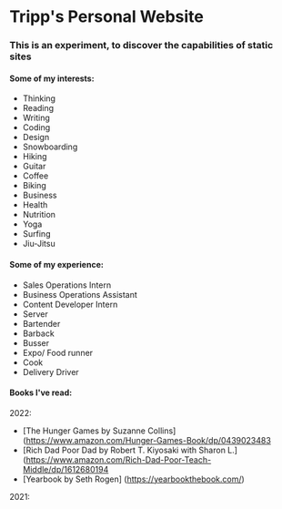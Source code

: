 # Tripp's Personal Website #

### This is an experiment, to discover the capabilities of static sites ###

#### Some of my interests: ####
- Thinking 
- Reading 
- Writing 
- Coding 
- Design
- Snowboarding 
- Hiking
- Guitar 
- Coffee
- Biking
- Business
- Health
- Nutrition
- Yoga
- Surfing
- Jiu-Jitsu

#### Some of my experience: ####
- Sales Operations Intern
- Business Operations Assistant
- Content Developer Intern
- Server
- Bartender
- Barback
- Busser
- Expo/ Food runner
- Cook
- Delivery Driver

#### Books I've read: ####
2022:
- [The Hunger Games by Suzanne Collins] (https://www.amazon.com/Hunger-Games-Book/dp/0439023483
- [Rich Dad Poor Dad by Robert T. Kiyosaki with Sharon L.] (https://www.amazon.com/Rich-Dad-Poor-Teach-Middle/dp/1612680194
- [Yearbook by Seth Rogen] (https://yearbookthebook.com/) 

2021:
